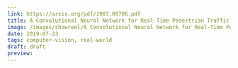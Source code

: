 ```yaml
---
link: https://arxiv.org/pdf/1907.09706.pdf
title: A Convolutional Neural Network for Real-Time Pedestrian Traffic Lights and Zebra Crossing Recognition for the Visually Impaired
image: /images/showreel/A Convolutional Neural Network for Real-Time Pedestrian Traffic Lights and Zebra Crossing Recognition for the Visually Impaired.jpg
date: 2019-07-23
tags: computer-vision, real-world
draft: draft
preview:
---
```



